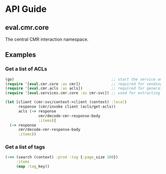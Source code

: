 # API Guide

## eval.cmr.core

The central CMR interaction namespace.

## Examples

### Get a list of ACLs
```clojure
(go)                                            ;; start the service and load in the configuration
(require '[eval.cmr.core :as cmr])              ;; required for sending commands to CMR
(require '[eval.cmr.acls :as acls])             ;; required for generating ACL commands
(require '[eval.services.cmr.core :as cmr-svc]) ;; used for extracting clients instead of making it manually

(let [client (cmr-svc/context->client (context) :local)
      response (cmr/invoke client (acls/get-acls))
      acls (-> response
               cmr/decode-cmr-response-body
               :items)]
  (-> response
      cmr/decode-cmr-response-body
      :items))
```

### Get a list of tags
```clojure
(->> (search (context) :prod :tag {:page_size 100})
     :items
     (map :tag_key))
```
